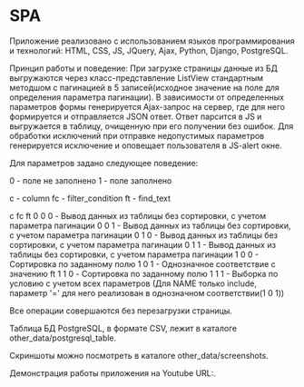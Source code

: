 # SPA

Приложение реализовано с использованием языков программирования и технологий: HTML, CSS, JS, JQuery, Ajax, Python, Django, PostgreSQL.

Принцип работы и поведение:
При загрузке страницы данные из БД выгружаются через класс-представление ListView стандартным методшом с пагинацией в 5 записей(исходное значение на поле для определения параметра пагинации).
В зависимости от определенных параметров формы генерируется Ajax-запрос на сервер, где для него формируется и отправляется JSON ответ.
Ответ парсится в JS и выгружается в таблицу, очищенную при его получении без ошибок.
Для обработки исключений при отправке недопустимых параметров генерируется исключение и оповещает пользователя в JS-alert окне.

Для параметров задано следующее поведение:

0 - поле не заполнено
1 - поле заполнено

c - column
fc - filter_condition
ft - find_text

c  fc ft
0  0  0 - Вывод данных из таблицы без сортировки, с учетом параметра пагинации
0  0  1 - Вывод данных из таблицы без сортировки, с учетом параметра пагинации
0  1  0 - Вывод данных из таблицы без сортировки, с учетом параметра пагинации
0  1  1 - Вывод данных из таблицы без сортировки, с учетом параметра пагинации
1  0  0 - Сортировка по заданному полю
1  0  1 - Однозначное соответствие c значению ft
1  1  0 - Сортировка по заданному полю
1  1  1 - Выборка по условию с учетом всех параметров (Для NAME только include, параметр '=' для него реализован в однозначном соответствии(1 0 1))

Все операции совершаются без перезагрузки страницы.

Таблица БД PostgreSQL, в формате CSV, лежит в каталоге other_data/postgresql_table.

Скриншоты можно посмотреть в каталоге other_data/screenshots.

Демонстрация работы приложения на Youtube URL:.
